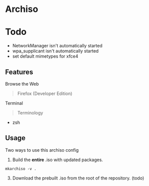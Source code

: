 # Archiso

# Todo
* NetworkManager isn't automatically started
* wpa_supplicant isn't automatically started
* set default mimetypes for xfce4

## Features

Browse the Web

> Firefox (Developer Edition)

Terminal

> Terminology

* zsh

## Usage

Two ways to use this archiso config

1. Build the __entire__ .iso with updated packages.
   
```
mkarchiso -v .
```

3. Download the prebuilt .iso from the root of the repository. (todo)
